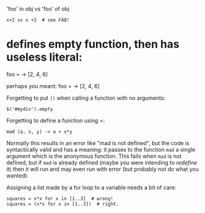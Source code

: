 'foo' in obj vs 'foo' of obj

    x+2 vs x +2  # see FAQ!

# defines empty function, then has useless literal:
foo = ->
[2, 4, 6]

perhaps you meant:
foo = ->
  [2, 4, 6]

Forgetting to put ```()``` when calling a function with no arguments:

    $('#mydiv').empty

Forgetting to define a function using =:

    mad (a, x, y) -> a + x*y

Normally this results in an error like "mad is not defined", but the code
is syntactically valid and has a meaning: it passes to the function
```mad``` a single argument which is the anonymous function. This
fails when ```mad``` is not defined, but if ```mad``` is already defined
(maybe you were intending to _redefine_ it) then it will run and may even
run with error (but probably not do what you wanted).

Assigning a list made by a for loop to a variable needs a bit of care:

    squares = x*x for x in [1..3]  # wrong!
    squares = (x*x for x in [1..3])  # right.
